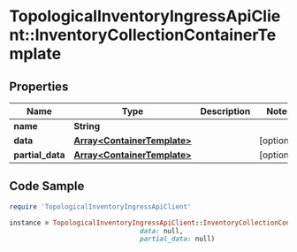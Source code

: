 # TopologicalInventoryIngressApiClient::InventoryCollectionContainerTemplate

## Properties

Name | Type | Description | Notes
------------ | ------------- | ------------- | -------------
**name** | **String** |  | 
**data** | [**Array&lt;ContainerTemplate&gt;**](ContainerTemplate.md) |  | [optional] 
**partial_data** | [**Array&lt;ContainerTemplate&gt;**](ContainerTemplate.md) |  | [optional] 

## Code Sample

```ruby
require 'TopologicalInventoryIngressApiClient'

instance = TopologicalInventoryIngressApiClient::InventoryCollectionContainerTemplate.new(name: null,
                                 data: null,
                                 partial_data: null)
```


